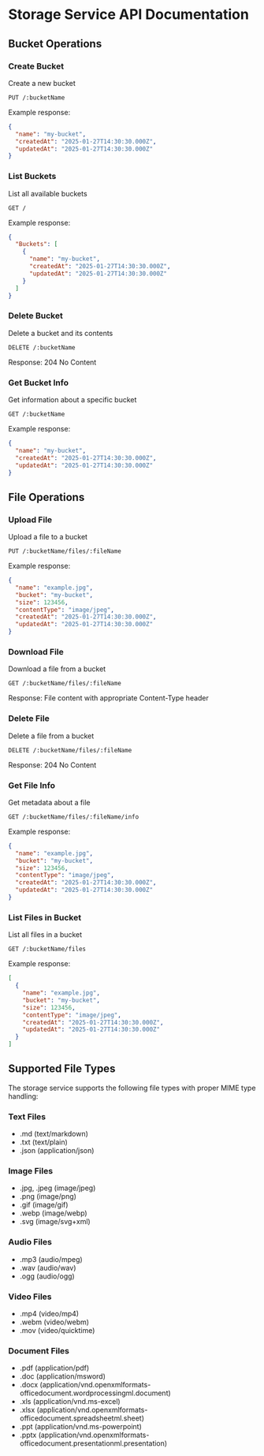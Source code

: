 # Storage Service API Documentation

## Bucket Operations

### Create Bucket
Create a new bucket
```
PUT /:bucketName
```

Example response:
```json
{
  "name": "my-bucket",
  "createdAt": "2025-01-27T14:30:30.000Z",
  "updatedAt": "2025-01-27T14:30:30.000Z"
}
```

### List Buckets
List all available buckets
```
GET /
```

Example response:
```json
{
  "Buckets": [
    {
      "name": "my-bucket",
      "createdAt": "2025-01-27T14:30:30.000Z",
      "updatedAt": "2025-01-27T14:30:30.000Z"
    }
  ]
}
```

### Delete Bucket
Delete a bucket and its contents
```
DELETE /:bucketName
```

Response: 204 No Content

### Get Bucket Info
Get information about a specific bucket
```
GET /:bucketName
```

Example response:
```json
{
  "name": "my-bucket",
  "createdAt": "2025-01-27T14:30:30.000Z",
  "updatedAt": "2025-01-27T14:30:30.000Z"
}
```

## File Operations

### Upload File
Upload a file to a bucket
```
PUT /:bucketName/files/:fileName
```

Example response:
```json
{
  "name": "example.jpg",
  "bucket": "my-bucket",
  "size": 123456,
  "contentType": "image/jpeg",
  "createdAt": "2025-01-27T14:30:30.000Z",
  "updatedAt": "2025-01-27T14:30:30.000Z"
}
```

### Download File
Download a file from a bucket
```
GET /:bucketName/files/:fileName
```

Response: File content with appropriate Content-Type header

### Delete File
Delete a file from a bucket
```
DELETE /:bucketName/files/:fileName
```

Response: 204 No Content

### Get File Info
Get metadata about a file
```
GET /:bucketName/files/:fileName/info
```

Example response:
```json
{
  "name": "example.jpg",
  "bucket": "my-bucket",
  "size": 123456,
  "contentType": "image/jpeg",
  "createdAt": "2025-01-27T14:30:30.000Z",
  "updatedAt": "2025-01-27T14:30:30.000Z"
}
```

### List Files in Bucket
List all files in a bucket
```
GET /:bucketName/files
```

Example response:
```json
[
  {
    "name": "example.jpg",
    "bucket": "my-bucket",
    "size": 123456,
    "contentType": "image/jpeg",
    "createdAt": "2025-01-27T14:30:30.000Z",
    "updatedAt": "2025-01-27T14:30:30.000Z"
  }
]
```

## Supported File Types
The storage service supports the following file types with proper MIME type handling:

### Text Files
- .md (text/markdown)
- .txt (text/plain)
- .json (application/json)

### Image Files
- .jpg, .jpeg (image/jpeg)
- .png (image/png)
- .gif (image/gif)
- .webp (image/webp)
- .svg (image/svg+xml)

### Audio Files
- .mp3 (audio/mpeg)
- .wav (audio/wav)
- .ogg (audio/ogg)

### Video Files
- .mp4 (video/mp4)
- .webm (video/webm)
- .mov (video/quicktime)

### Document Files
- .pdf (application/pdf)
- .doc (application/msword)
- .docx (application/vnd.openxmlformats-officedocument.wordprocessingml.document)
- .xls (application/vnd.ms-excel)
- .xlsx (application/vnd.openxmlformats-officedocument.spreadsheetml.sheet)
- .ppt (application/vnd.ms-powerpoint)
- .pptx (application/vnd.openxmlformats-officedocument.presentationml.presentation)
